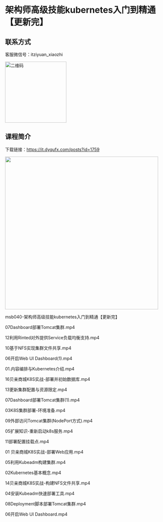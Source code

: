 # 架构师高级技能kubernetes入门到精通【更新完】

## 联系方式

客服微信号：itziyuan_xiaozhi

<img src="https://ziyuanyun.oss-cn-guangzhou.aliyuncs.com/common/20240614073449/666b82192834a.jpg" width="200" height="200" alt="二维码">

## 课程简介

下载链接：https://it.dyqufx.com/posts?id=1759

<img src="https://ziyuanyun.oss-cn-guangzhou.aliyuncs.com/yun/20240515183527/66448fef60a55.jpg" width="500" alt="">

  msb040-架构师高级技能kubernetes入门到精通【更新完】

 07Dashboard部署Tomcat集群.mp4

 12利用Rinted对外提供Service负载均衡支持.mp4

 10基于NFS实现集群文件共享.mp4

 06开启Web UI Dashboard(1).mp4

 01.内容编排与Kubernetes介绍.mp4

 16贝亲商城K8S实战-部署并初始数据库.mp4

 13更新集群配置与资源限定.mp4

 07Dashboard部署Tomcat集群(1).mp4

 03K8S集群部署-环境准备.mp4

 09外部访问Tomcat集群(NodePort方式).mp4

 05扩展知识-重新启动k8s服务.mp4

 11部署配置挂载点.mp4

 01 贝亲商城K8S实战-部署Web应用.mp4

 05利用Kubeadm构建集群.mp4

 02Kubernetes基本概念.mp4

 14贝亲商城K8S实战-构建NFS文件共享.mp4

 04安装Kubeadm快速部署工具.mp4

 08Deployment脚本部署Tomcat集群.mp4

 06开启Web UI Dashboard.mp4

  